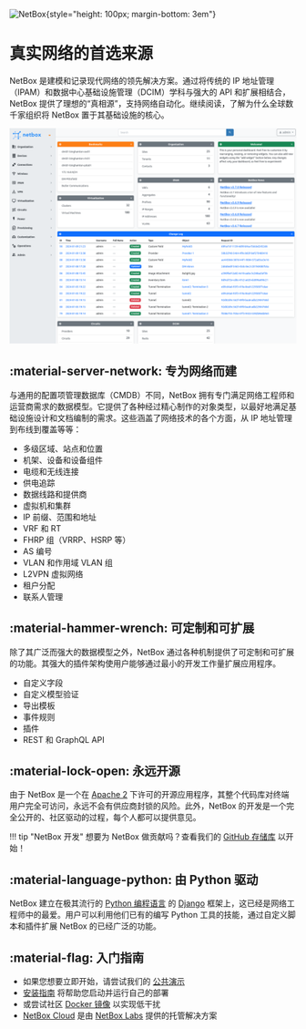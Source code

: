 ![NetBox](netbox_logo.svg "NetBox logo"){style="height: 100px; margin-bottom: 3em"}

# 真实网络的首选来源

NetBox 是建模和记录现代网络的领先解决方案。通过将传统的 IP 地址管理（IPAM）和数据中心基础设施管理（DCIM）学科与强大的 API 和扩展相结合，NetBox 提供了理想的“真相源”，支持网络自动化。继续阅读，了解为什么全球数千家组织将 NetBox 置于其基础设施的核心。

[![NetBox UI](./media/screenshots/home-light.png)](./media/screenshots/home-light.png)

## :material-server-network: 专为网络而建

与通用的配置项管理数据库（CMDB）不同，NetBox 拥有专门满足网络工程师和运营商需求的数据模型。它提供了各种经过精心制作的对象类型，以最好地满足基础设施设计和文档编制的需求。这些涵盖了网络技术的各个方面，从 IP 地址管理到布线到覆盖等等：

* 多级区域、站点和位置
* 机架、设备和设备组件
* 电缆和无线连接
* 供电追踪
* 数据线路和提供商
* 虚拟机和集群
* IP 前缀、范围和地址
* VRF 和 RT
* FHRP 组（VRRP、HSRP 等）
* AS 编号
* VLAN 和作用域 VLAN 组
* L2VPN 虚拟网络
* 租户分配
* 联系人管理

## :material-hammer-wrench: 可定制和可扩展

除了其广泛而强大的数据模型之外，NetBox 通过各种机制提供了可定制和可扩展的功能。其强大的插件架构使用户能够通过最小的开发工作量扩展应用程序。

* 自定义字段
* 自定义模型验证
* 导出模板
* 事件规则
* 插件
* REST 和 GraphQL API

## :material-lock-open: 永远开源

由于 NetBox 是一个在 [Apache 2](https://www.apache.org/licenses/LICENSE-2.0.html) 下许可的开源应用程序，其整个代码库对终端用户完全可访问，永远不会有供应商封锁的风险。此外，NetBox 的开发是一个完全公开的、社区驱动的过程，每个人都可以提供意见。

!!! tip "NetBox 开发"
    想要为 NetBox 做贡献吗？查看我们的 [GitHub 存储库](https://github.com/netbox-community/netbox) 以开始！

## :material-language-python: 由 Python 驱动

NetBox 建立在极其流行的 [Python 编程语言](http://www.djangoproject.com/) 的 [Django](http://www.djangoproject.com/) 框架上，这已经是网络工程师中的最爱。用户可以利用他们已有的编写 Python 工具的技能，通过自定义脚本和插件扩展 NetBox 的已经广泛的功能。

## :material-flag: 入门指南

* 如果您想要立即开始，请尝试我们的 [公共演示](https://demo.netbox.dev/)
* [安装指南](./installation/index.md) 将帮助您启动并运行自己的部署
* 或尝试社区 [Docker 镜像](https://github.com/netbox-community/netbox-docker) 以实现低干扰
* [NetBox Cloud](https://netboxlabs.com/netbox-cloud) 是由 [NetBox Labs](https://netboxlabs.com/) 提供的托管解决方案
